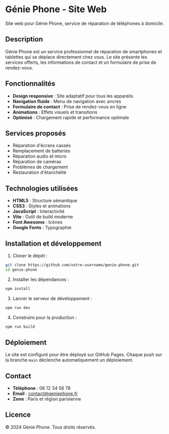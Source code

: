 # Génie Phone - Site Web

Site web pour Génie Phone, service de réparation de téléphones à domicile.

## Description

Génie Phone est un service professionnel de réparation de smartphones et tablettes qui se déplace directement chez vous. Le site présente les services offerts, les informations de contact et un formulaire de prise de rendez-vous.

## Fonctionnalités

- **Design responsive** : Site adaptatif pour tous les appareils
- **Navigation fluide** : Menu de navigation avec ancres
- **Formulaire de contact** : Prise de rendez-vous en ligne
- **Animations** : Effets visuels et transitions
- **Optimisé** : Chargement rapide et performance optimale

## Services proposés

- Réparation d'écrans cassés
- Remplacement de batteries
- Réparation audio et micro
- Réparation de caméras
- Problèmes de chargement
- Restauration d'étanchéité

## Technologies utilisées

- **HTML5** : Structure sémantique
- **CSS3** : Styles et animations
- **JavaScript** : Interactivité
- **Vite** : Outil de build moderne
- **Font Awesome** : Icônes
- **Google Fonts** : Typographie

## Installation et développement

1. Cloner le dépôt :
```bash
git clone https://github.com/votre-username/genie-phone.git
cd genie-phone
```

2. Installer les dépendances :
```bash
npm install
```

3. Lancer le serveur de développement :
```bash
npm run dev
```

4. Construire pour la production :
```bash
npm run build
```

## Déploiement

Le site est configuré pour être déployé sur GitHub Pages. Chaque push sur la branche `main` déclenche automatiquement un déploiement.

## Contact

- **Téléphone** : 06 12 34 56 78
- **Email** : contact@geniephone.fr
- **Zone** : Paris et région parisienne

## Licence

© 2024 Génie Phone. Tous droits réservés.
